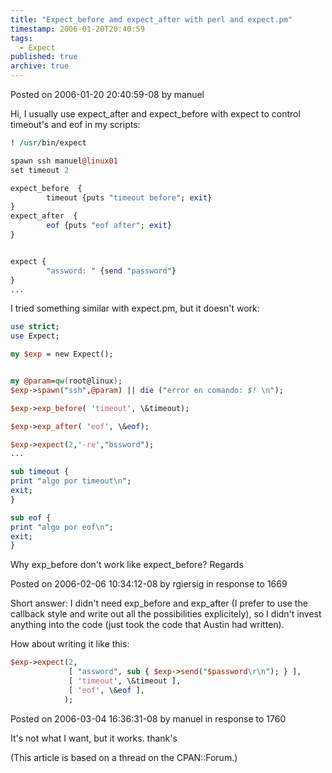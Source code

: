 ```yaml
---
title: "Expect_before amd expect_after with perl and expect.pm"
timestamp: 2006-01-20T20:40:59
tags:
  - Expect
published: true
archive: true
---
```




Posted on 2006-01-20 20:40:59-08 by manuel

Hi, I usually use expect_after and expect_before with expect to control
timeout's and eof in my scripts:

```perl
! /usr/bin/expect

spawn ssh manuel@linux01
set timeout 2

expect_before  {
        timeout {puts "timeout before"; exit}
}
expect_after  {
        eof {puts "eof after"; exit}
}


expect {
        "assword: " {send "password"}
}
...
```

I tried something similar with expect.pm, but it doesn't work:

```perl
use strict;
use Expect;

my $exp = new Expect();


my @param=qw(root@linux);
$exp->spawn("ssh",@param) || die ("error en comando: $! \n");

$exp->exp_before( 'timeout', \&timeout);

$exp->exp_after( 'eof', \&eof);

$exp->expect(2,'-re',"bssword");
...

sub timeout {
print "algo por timeout\n";
exit;
}

sub eof {
print "algo por eof\n";
exit;
}
```

Why exp_before don't work like expect_before? Regards

Posted on 2006-02-06 10:34:12-08 by rgiersig in response to 1669

Short answer: I didn't need exp_before and exp_after
(I prefer to use the callback style and write out all the possibilities explicitely),
so I didn't invest anything into the code (just took the code that Austin had written).

How about writing it like this:

```perl
$exp->expect(2,
             [ "assword", sub { $exp->send("$password\r\n"); } ],
             [ 'timeout', \&timeout ],
             [ 'eof', \&eof ],
            );
```

Posted on 2006-03-04 16:36:31-08 by manuel in response to 1760

It's not what I want, but it works. thank's


(This article is based on a thread on the CPAN::Forum.)
<!-- from http://cpanforum.com/threads/1669 -->


